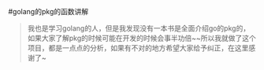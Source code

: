 #golang的pkg的函数讲解

>我也是学习golang的人，但是我发现没有一本书是全面介绍go的pkg的，如果大家了解pkg的时候可能在开发的时候会事半功倍~~所以我就做了这个项目，都是一点点的分析，如果有不对的地方希望大家给予纠正，在这里感谢了~
